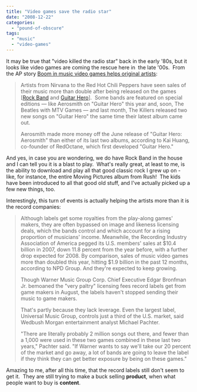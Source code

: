 ```yaml
---
title: "Video games save the radio star"
date: "2008-12-22"
categories: 
  - "pound-of-obscure"
tags: 
  - "music"
  - "video-games"
---
```


It may be true that "video killed the radio star" back in the early '80s, but it looks like video games are coming the rescue here in  the late '00s.  From the AP story [Boom in music video games helps original artists](http://www.google.com/hostednews/ap/article/ALeqM5gSViaOH-i84iMB8pkALaxY3_rZkgD956U0AG3):

> Artists from Nirvana to the Red Hot Chili Peppers have seen sales of their music more than double after being released on the games \[[Rock Band](http://www.rockband.com) and [Guitar Hero](http://www.guitarhero.com)\].  Some bands are featured on special editions — like Aerosmith on "Guitar Hero" this year and, soon, The Beatles with MTV Games — and last month, The Killers released two new songs on "Guitar Hero" the same time their latest album came out.
> 
> Aerosmith made more money off the June release of "Guitar Hero: Aerosmith" than either of its last two albums, according to Kai Huang, co-founder of RedOctane, which first developed "Guitar Hero."

And yes, in case you are wondering, we do have Rock Band in the house and I can tell you it is a blast to play.  What's really great, at least to me, is the ability to download and play all that good classic rock I grew up on - like, for instance, the entire Moving Pictures album from Rush!  The kids have been introduced to all that good old stuff, and I've actually picked up a few new things, too.

Interestingly, this turn of events is actually helping the artists more than it is the record companies:

> Although labels get some royalties from the play-along games' makers, they are often bypassed on image and likeness licensing deals, which the bands control and which account for a rising proportion of musicians' income. Meanwhile, the Recording Industry Association of America pegged its U.S. members' sales at $10.4 billion in 2007, down 11.8 percent from the year before, with a further drop expected for 2008. By comparison, sales of music video games more than doubled this year, hitting $1.9 billion in the past 12 months, according to NPD Group. And they're expected to keep growing.
> 
> Though Warner Music Group Corp. Chief Executive Edgar Bronfman Jr. bemoaned the "very paltry" licensing fees record labels get from game makers in August, the labels haven't stopped sending their music to game makers.
> 
> That's partly because they lack leverage. Even the largest label, Universal Music Group, controls just a third of the U.S. market, said Wedbush Morgan entertainment analyst Michael Pachter.
> 
> "There are literally probably 2 million songs out there, and fewer than a 1,000 were used in these two games combined in these last two years," Pachter said. "If Warner wants to say we'll take our 20 percent of the market and go away, a lot of bands are going to leave the label if they think they can get better exposure by being on these games."

Amazing to me, after all this time, that the record labels still don't seem to get it.  They are still trying to make a buck selling **product**, when what people want to buy is **content**.

